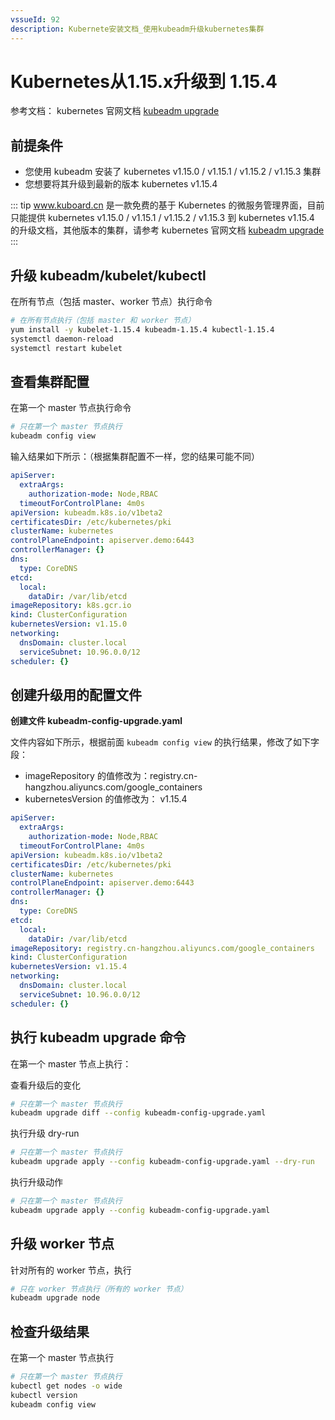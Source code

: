 ```yaml
---
vssueId: 92
description: Kubernete安装文档_使用kubeadm升级kubernetes集群
---
```


# Kubernetes从1.15.x升级到 1.15.4

参考文档： kubernetes 官网文档 [kubeadm upgrade](https://kubernetes.io/docs/reference/setup-tools/kubeadm/kubeadm-upgrade/)


## 前提条件

* 您使用 kubeadm 安装了 kubernetes v1.15.0 / v1.15.1 / v1.15.2 / v1.15.3 集群
* 您想要将其升级到最新的版本 kubernetes v1.15.4

::: tip
www.kuboard.cn 是一款免费的基于 Kubernetes 的微服务管理界面，目前只能提供 kubernetes v1.15.0 / v1.15.1 / v1.15.2 / v1.15.3 到 kubernetes v1.15.4 的升级文档，其他版本的集群，请参考 kubernetes 官网文档 [kubeadm upgrade](https://kubernetes.io/docs/reference/setup-tools/kubeadm/kubeadm-upgrade/)
:::

## 升级 kubeadm/kubelet/kubectl

在所有节点（包括 master、worker 节点）执行命令

``` sh
# 在所有节点执行（包括 master 和 worker 节点）
yum install -y kubelet-1.15.4 kubeadm-1.15.4 kubectl-1.15.4
systemctl daemon-reload
systemctl restart kubelet
```

## 查看集群配置

在第一个 master 节点执行命令

``` sh
# 只在第一个 master 节点执行
kubeadm config view
```

输入结果如下所示：（根据集群配置不一样，您的结果可能不同）

``` yaml {15,17}
apiServer:
  extraArgs:
    authorization-mode: Node,RBAC
  timeoutForControlPlane: 4m0s
apiVersion: kubeadm.k8s.io/v1beta2
certificatesDir: /etc/kubernetes/pki
clusterName: kubernetes
controlPlaneEndpoint: apiserver.demo:6443
controllerManager: {}
dns:
  type: CoreDNS
etcd:
  local:
    dataDir: /var/lib/etcd
imageRepository: k8s.gcr.io
kind: ClusterConfiguration
kubernetesVersion: v1.15.0
networking:
  dnsDomain: cluster.local
  serviceSubnet: 10.96.0.0/12
scheduler: {}
```

## 创建升级用的配置文件

**创建文件 kubeadm-config-upgrade.yaml**

文件内容如下所示，根据前面 `kubeadm config view` 的执行结果，修改了如下字段：
* imageRepository 的值修改为：registry.cn-hangzhou.aliyuncs.com/google_containers
* kubernetesVersion 的值修改为： v1.15.4
``` yaml {15,17}
apiServer:
  extraArgs:
    authorization-mode: Node,RBAC
  timeoutForControlPlane: 4m0s
apiVersion: kubeadm.k8s.io/v1beta2
certificatesDir: /etc/kubernetes/pki
clusterName: kubernetes
controlPlaneEndpoint: apiserver.demo:6443
controllerManager: {}
dns:
  type: CoreDNS
etcd:
  local:
    dataDir: /var/lib/etcd
imageRepository: registry.cn-hangzhou.aliyuncs.com/google_containers
kind: ClusterConfiguration
kubernetesVersion: v1.15.4
networking:
  dnsDomain: cluster.local
  serviceSubnet: 10.96.0.0/12
scheduler: {}
```

## 执行 kubeadm upgrade 命令

在第一个 master 节点上执行：

查看升级后的变化

``` sh
# 只在第一个 master 节点执行
kubeadm upgrade diff --config kubeadm-config-upgrade.yaml
```

执行升级 dry-run

``` sh
# 只在第一个 master 节点执行
kubeadm upgrade apply --config kubeadm-config-upgrade.yaml --dry-run
```

执行升级动作

``` sh
# 只在第一个 master 节点执行
kubeadm upgrade apply --config kubeadm-config-upgrade.yaml
```

## 升级 worker 节点

针对所有的 worker 节点，执行

``` sh
# 只在 worker 节点执行（所有的 worker 节点）
kubeadm upgrade node
```

## 检查升级结果

在第一个 master 节点执行

``` sh
# 只在第一个 master 节点执行
kubectl get nodes -o wide
kubectl version
kubeadm config view
```
